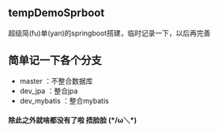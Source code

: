 ## tempDemoSprboot
超级简(fu)单(yan)的springboot搭建，临时记录一下，以后再完善

## 简单记一下各个分支
+ master ：不整合数据库
+ dev_jpa ：整合jpa
+ dev_mybatis ：整合mybatis

#### 除此之外就啥都没有了啦 捂脸脸 (\*/ω＼\*)

